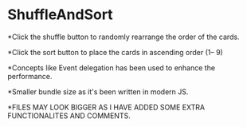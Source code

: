 # ShuffleAndSort

*Click the shuffle button to randomly rearrange the order of the cards.

*Click the sort button to place the cards in ascending order (1– 9)

*Concepts like Event delegation has been used to enhance the performance.

*Smaller bundle size as it's been written in modern JS.

*FILES MAY LOOK BIGGER AS I HAVE ADDED SOME EXTRA FUNCTIONALITES AND COMMENTS.

